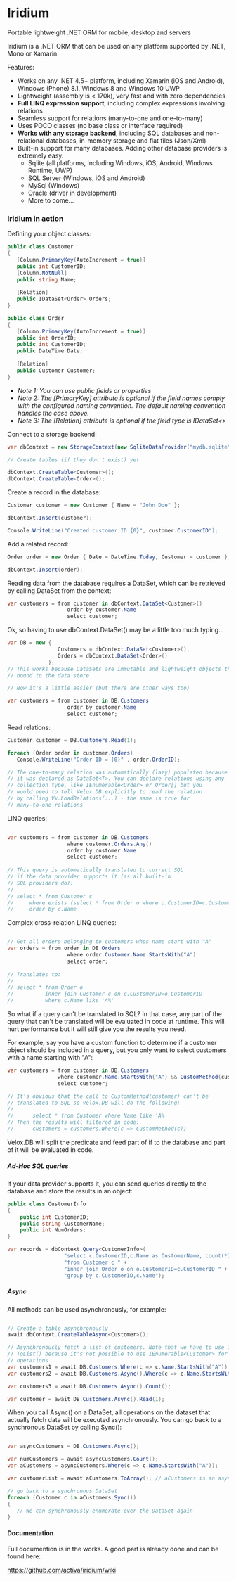 # Iridium
Portable lightweight .NET ORM for mobile, desktop and servers

Iridium is a .NET ORM that can be used on any platform supported by .NET, Mono or Xamarin.

Features:
- Works on any .NET 4.5+ platform, including Xamarin (iOS and Android), Windows (Phone) 8.1, Windows 8 and Windows 10 UWP
- Lightweight (assembly is < 170k), very fast and with zero dependencies
- **Full LINQ expression support**, including complex expressions involving relations
- Seamless support for relations (many-to-one and one-to-many)
- Uses POCO classes (no base class or interface required)
- **Works with any storage backend**, including SQL databases and non-relational databases, in-memory storage and flat files (Json/Xml)
- Built-in support for many databases. Adding other database providers is extremely easy.
  - Sqlite (all platforms, including Windows, iOS, Android, Windows Runtime, UWP)
  - SQL Server (Windows, iOS and Android)
  - MySql (Windows)
  - Oracle (driver in development)
  - More to come...

### Iridium in action

Defining your object classes:

```csharp
public class Customer
{
   [Column.PrimaryKey(AutoIncrement = true)]
   public int CustomerID;
   [Column.NotNull]
   public string Name;
   
   [Relation]
   public IDataSet<Order> Orders;
}

public class Order
{
   [Column.PrimaryKey(AutoIncrement = true)]
   public int OrderID;
   public int CustomerID;
   public DateTime Date;
   
   [Relation]
   public Customer Customer;
}
```

- *Note 1: You can use public fields or properties*
- *Note 2: The [PrimaryKey] attribute is optional if the field names comply with the configured naming convention. The default naming convention handles the case above.*
- *Note 3: The [Relation] attribute is optional if the field type is IDataSet<>*

Connect to a storage backend:

```csharp
var dbContext = new StorageContext(new SqliteDataProvider("mydb.sqlite"));

// Create tables (if they don't exist) yet

dbContext.CreateTable<Customer>();
dbContext.CreateTable<Order>();
```

Create a record in the database:

```csharp
Customer customer = new Customer { Name = "John Doe" };

dbContext.Insert(customer);

Console.WriteLine("Created customer ID {0}", customer.CustomerID");
```

Add a related record:

```csharp
Order order = new Order { Date = DateTime.Today, Customer = customer };

dbContext.Insert(order);
```

Reading data from the database requires a DataSet, which can be retrieved by calling DataSet<T> from the context:

```csharp
var customers = from customer in dbContext.DataSet<Customer>() 
                   order by customer.Name 
                   select customer;
```

Ok, so having to use dbContext.DataSet<Customer>() may be a little too much typing...

```csharp
var DB = new {
                Customers = dbContext.DataSet<Customer>(),
                Orders = dbContext.DataSet<Order>()
             };
// This works because DataSets are immutable and lightweight objects that are 
// bound to the data store

// Now it's a little easier (but there are other ways too)

var customers = from customer in DB.Customers
                   order by customer.Name 
                   select customer;
```

Read relations:

```csharp
Customer customer = DB.Customers.Read(1);

foreach (Order order in customer.Orders)
   Console.WriteLine("Order ID = {0}" , order.OrderID);

// The one-to-many relation was automatically (lazy) populated because
// it was declared as DataSet<T>. You can declare relations using any 
// collection type, like IEnumerable<Order> or Order[] but you
// would need to tell Velox.DB explicitly to read the relation 
// by calling Vx.LoadRelations(...) - the same is true for
// many-to-one relations
```

LINQ queries:

```csharp

var customers = from customer in DB.Customers 
                   where customer.Orders.Any() 
                   order by customer.Name 
                   select customer;
                   
// This query is automatically translated to correct SQL 
// if the data provider supports it (as all built-in
// SQL providers do):
//
// select * from Customer c 
//     where exists (select * from Order o where o.CustomerID=c.CustomerID) 
//     order by c.Name
```

Complex cross-relation LINQ queries:

```csharp

// Get all orders belonging to customers whos name start with "A"
var orders = from order in DB.Orders 
                   where order.Customer.Name.StartsWith("A")
                   select order;
                   
// Translates to:
//
// select * from Order o 
//          inner join Customer c on c.CustomerID=o.CustomerID 
//          where c.Name like 'A%'
```

So what if a query can't be translated to SQL? In that case, any part of the query that can't be translated will be evaluated in code at runtime. This will hurt performance but it will still give you the results you need.

For example, say you have a custom function to determine if a customer object should be included in a query, but you only want to select customers with a name starting with "A":

```csharp
var customers = from customer in DB.Customers 
                where customer.Name.StartsWith("A") && CustomMethod(customer) 
                select customer;

// It's obvious that the call to CustomMethod(customer) can't be 
// translated to SQL so Velox.DB will do the following:
//
//      select * from Customer where Name like 'A%'
// Then the results will filtered in code:
//      customers = customers.Where(c => CustomMethod(c))
```
Velox.DB will split the predicate and feed part of if to the database and part of it will be evaluated in code.

##### Ad-Hoc SQL queries

If your data provider supports it, you can send queries directly to the database and store the results in an object:

```csharp
public class CustomerInfo
{
    public int CustomerID;
    public string CustomerName;
    public int NumOrders;
}

var records = dbContext.Query<CustomerInfo>(
                  "select c.CustomerID,c.Name as CustomerName, count(*) as NumOrders "
                  "from Customer c " +
                  "inner join Order o on o.CustomerID=c.CustomerID " +
                  "group by c.CustomerID,c.Name");
```
##### Async

All methods can be used asynchronously, for example:

```csharp

// Create a table asynchronously
await dbContext.CreateTableAsync<Customer>();

// Asynchronously fetch a list of customers. Note that we have to use ToArray() or
// ToList() because it's not possible to use IEnumerable<Customer> for asynchronous
// operations
var customers1 = await DB.Customers.Where(c => c.Name.StartsWith("A")).Async().ToArray();
var customers2 = await DB.Customers.Async().Where(c => c.Name.StartsWith("A")).ToArray();

var customers3 = await DB.Customers.Async().Count();

var customer = await DB.Customers.Async().Read(1);
```

When you call Async() on a DataSet, all operations on the dataset that actually fetch data will be executed asynchronously. You can go back to a synchronous DataSet by calling Sync():

```csharp

var asyncCustomers = DB.Customers.Async();

var numCustomers = await asyncCustomers.Count();
var aCustomers = asyncCustomers.Where(c => c.Name.StartsWith("A"));

var customerList = await aCustomers.ToArray(); // aCustomers is an async DataSet

// go back to a synchronous DataSet
foreach (Customer c in aCustomers.Sync())
{
   // We can synchronously enumerate over the DataSet again
}
```

#### Documentation

Full documention is in the works. A good part is already done and can be found here:

https://github.com/activa/iridium/wiki
